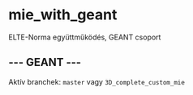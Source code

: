 # mie_with_geant
ELTE-Norma együttműködés, GEANT csoport

## --- GEANT ---
Aktív branchek: `master` vagy `3D_complete_custom_mie`
